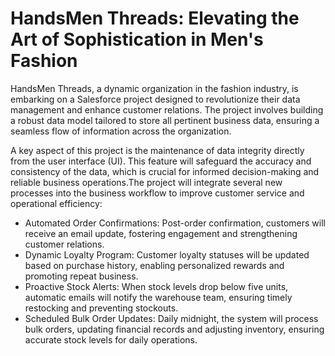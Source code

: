 # HandsMen Threads: Elevating the Art of Sophistication in Men's Fashion
HandsMen Threads, a dynamic organization in the fashion industry, is embarking on a Salesforce project designed to revolutionize their data management and enhance customer relations. The project involves building a robust data model tailored to store all pertinent business data, ensuring a seamless flow of information across the organization.

A key aspect of this project is the maintenance of data integrity directly from the user interface (UI). This feature will safeguard the accuracy and consistency of the data, which is crucial for informed decision-making and reliable business operations.The project will integrate several new processes into the business workflow to improve customer service and operational efficiency:
<ul>
<li>Automated Order Confirmations: Post-order confirmation, customers will receive an email update, fostering engagement and strengthening customer relations.</li>
<li>Dynamic Loyalty Program: Customer loyalty statuses will be updated based on purchase history, enabling personalized rewards and promoting repeat business.</li>
<li>Proactive Stock Alerts: When stock levels drop below five units, automatic emails will notify the warehouse team, ensuring timely restocking and preventing stockouts.</li>
<li>Scheduled Bulk Order Updates: Daily midnight, the system will process bulk orders, updating financial records and adjusting inventory, ensuring accurate stock levels for daily operations.</li>
</ul>

